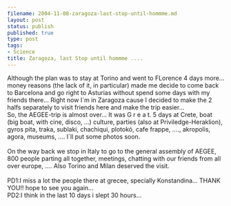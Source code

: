 ```yaml
--- 
filename: 2004-11-08-zaragoza-last-stop-until-hommme.md
layout: post
status: publish
published: true
type: post
tags: 
- Science
title: Zaragoza, last Stop until hommme ....
---
```

Although the plan was to stay at Torino and went to FLorence 4 days more... money reasons (the lack of it, in particular) made me decide to come back to Barcelona and go right to Asturias without spend some days with my friends there... Right now I´m in Zaragoza cause I decided to make the 2 halfs separately to visit friends here and make the trip easier...
<br />So, the AEGEE-trip is almost over... It was G r e a t. 5 days at Crete, boat (big boat, with cine, disco, ...) culture, parties (also at Priviledge-Heraklion), gyros pita, traka, sublaki, chachiqui, plotokó, cafe frappe, ...., akropolis, agora, museums, .... I´ll put some photos soon.
<br />
<br />On the way back we stop in Italy to go to the general assembly of AEGEE, 800 people parting all together, meetings, chatting with our friends from all over europe, .... Also Torino and Milan deserved the visit.
<br />
<br />PD1:I miss a lot the people there at grecee, specially Konstandina... THANK YOU!! hope to see you again...
<br />PD2:I think in the last 10 days i slept 30 hours...
<br />
<br />
